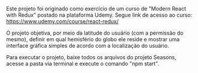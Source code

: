 Este projeto foi originado como exercício de um curso de "Modern React with Redux" postado na plataforma Udemy.
Segue link de acesso ao curso:
https://www.udemy.com/course/react-redux/

O projeto objetiva, por meio da latitude do usuário (com a permissão do mesmo), definir em qual hemisfério do globo ele reside e mostrar uma interface gráfica simples de acordo com a localização do usuário.

Para executar o projeto, baixe todos os arquivos do projeto Seasons, acesse a pasta via terminal e execute o comando "npm start".


